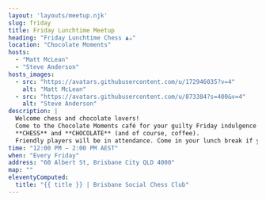 ```yaml
---
layout: 'layouts/meetup.njk'
slug: friday
title: Friday Lunchtime Meetup
heading: "Friday Lunchtime Chess ♟️☕"
location: "Chocolate Moments"
hosts:
  - "Matt McLean"
  - "Steve Anderson"
hosts_images:
  - src: "https://avatars.githubusercontent.com/u/172946035?v=4"
    alt: "Matt McLean"
  - src: "https://avatars.githubusercontent.com/u/873384?s=400&v=4"
    alt: "Steve Anderson"
description: |
  Welcome chess and chocolate lovers!  
  Come to the Chocolate Moments café for your guilty Friday indulgence of your two vices / virtues:  
  **CHESS** and **CHOCOLATE** (and of course, coffee).  
  Friendly players will be in attendance. Come in your lunch break if you work in the city.
time: "12:00 PM – 2:00 PM AEST"
when: "Every Friday"
address: "60 Albert St, Brisbane City QLD 4000"
map: ""
eleventyComputed:
  title: "{{ title }} | Brisbane Social Chess Club"
---
```


